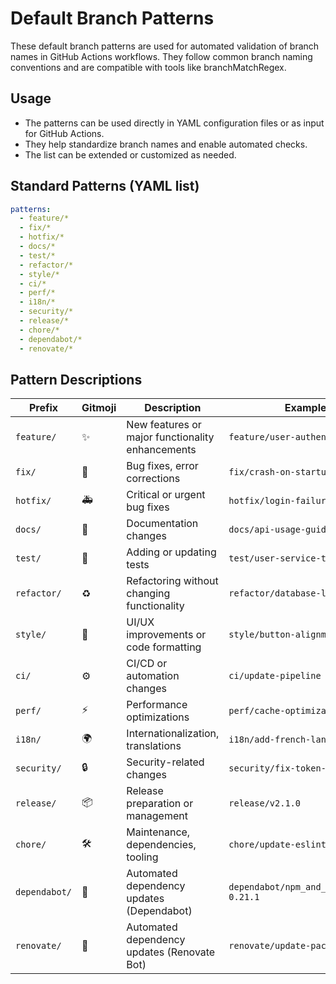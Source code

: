 # Default Branch Patterns

These default branch patterns are used for automated validation of branch names
in GitHub Actions workflows. They follow common branch naming conventions and
are compatible with tools like branchMatchRegex.

## Usage

- The patterns can be used directly in YAML configuration files or as input for
  GitHub Actions.
- They help standardize branch names and enable automated checks.
- The list can be extended or customized as needed.

## Standard Patterns (YAML list)

```yaml
patterns:
  - feature/*
  - fix/*
  - hotfix/*
  - docs/*
  - test/*
  - refactor/*
  - style/*
  - ci/*
  - perf/*
  - i18n/*
  - security/*
  - release/*
  - chore/*
  - dependabot/*
  - renovate/*
```

## Pattern Descriptions

| Prefix        | Gitmoji | Description                                      | Example                                |
| ------------- | ------- | ------------------------------------------------ | -------------------------------------- |
| `feature/`    | ✨      | New features or major functionality enhancements | `feature/user-authentication`          |
| `fix/`        | 🐛      | Bug fixes, error corrections                     | `fix/crash-on-startup`                 |
| `hotfix/`     | 🚑️     | Critical or urgent bug fixes                     | `hotfix/login-failure`                 |
| `docs/`       | 📝      | Documentation changes                            | `docs/api-usage-guide`                 |
| `test/`       | 🧪      | Adding or updating tests                         | `test/user-service-tests`              |
| `refactor/`   | ♻️      | Refactoring without changing functionality       | `refactor/database-layer`              |
| `style/`      | 🎨      | UI/UX improvements or code formatting            | `style/button-alignment`               |
| `ci/`         | ⚙️      | CI/CD or automation changes                      | `ci/update-pipeline`                   |
| `perf/`       | ⚡️     | Performance optimizations                        | `perf/cache-optimization`              |
| `i18n/`       | 🌍      | Internationalization, translations               | `i18n/add-french-language`             |
| `security/`   | 🔒️     | Security-related changes                         | `security/fix-token-leak`              |
| `release/`    | 📦      | Release preparation or management                | `release/v2.1.0`                       |
| `chore/`      | 🛠️      | Maintenance, dependencies, tooling               | `chore/update-eslint`                  |
| `dependabot/` | 🤖      | Automated dependency updates (Dependabot)        | `dependabot/npm_and_yarn/axios-0.21.1` |
| `renovate/`   | 🤖      | Automated dependency updates (Renovate Bot)      | `renovate/update-packages`             |
